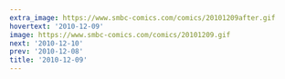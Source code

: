 ```yaml
---
extra_image: https://www.smbc-comics.com/comics/20101209after.gif
hovertext: '2010-12-09'
image: https://www.smbc-comics.com/comics/20101209.gif
next: '2010-12-10'
prev: '2010-12-08'
title: '2010-12-09'
---
```

